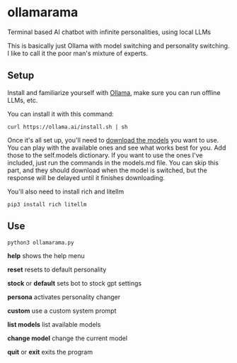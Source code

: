 # ollamarama
Terminal based AI chatbot with infinite personalities, using local LLMs

This is basically just Ollama with model switching and personality switching.  I like to call it the poor man's mixture of experts.

## Setup

Install and familiarize yourself with [Ollama](https://ollama.ai/), make sure you can run offline LLMs, etc.

You can install it with this command:
```
curl https://ollama.ai/install.sh | sh
```

Once it's all set up, you'll need to [download the models](https://ollama.ai/library) you want to use.  You can play with the available ones and see what works best for you.  Add those to the self.models dictionary.  If you want to use the ones I've included, just run the commands in the models.md file.  You can skip this part, and they should download when the model is switched, but the response will be delayed until it finishes downloading.

You'll also need to install rich and litellm
```
pip3 install rich litellm
```

## Use

```
python3 ollamarama.py
```

**help** shows the help menu

**reset**  resets to default personality

**stock** or **default**  sets bot to stock gpt settings

**persona**  activates personality changer

**custom**  use a custom system prompt

**list models** list available models

**change model** change the current model

**quit** or **exit** exits the program
